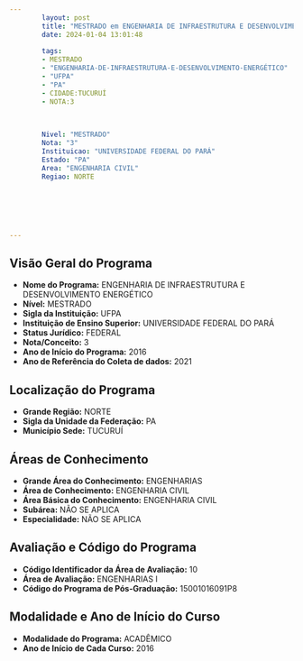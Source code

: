 ```yaml
---
        layout: post
        title: "MESTRADO em ENGENHARIA DE INFRAESTRUTURA E DESENVOLVIMENTO ENERGÉTICO na UFPA  "
        date: 2024-01-04 13:01:48
     
        tags:
        - MESTRADO
        - "ENGENHARIA-DE-INFRAESTRUTURA-E-DESENVOLVIMENTO-ENERGÉTICO"
        - "UFPA"
        - "PA"
        - CIDADE:TUCURUÍ
        - NOTA:3
        
       

        Nivel: "MESTRADO"
        Nota: "3"
        Instituicao: "UNIVERSIDADE FEDERAL DO PARÁ"
        Estado: "PA"
        Area: "ENGENHARIA CIVIL"
        Regiao: NORTE
        
        
        
        
        
        
---
```

## Visão Geral do Programa
- **Nome do Programa:** ENGENHARIA DE INFRAESTRUTURA E DESENVOLVIMENTO ENERGÉTICO
- **Nível:** MESTRADO
- **Sigla da Instituição:** UFPA
- **Instituição de Ensino Superior:** UNIVERSIDADE FEDERAL DO PARÁ
- **Status Jurídico:** FEDERAL
- **Nota/Conceito:** 3
- **Ano de Início do Programa:** 2016
- **Ano de Referência do Coleta de dados:** 2021

## Localização do Programa
- **Grande Região:** NORTE
- **Sigla da Unidade da Federação:** PA
- **Município Sede:** TUCURUÍ

## Áreas de Conhecimento
- **Grande Área do Conhecimento:** ENGENHARIAS
- **Área de Conhecimento:** ENGENHARIA CIVIL
- **Área Básica do Conhecimento:** ENGENHARIA CIVIL
- **Subárea:** NÃO SE APLICA
- **Especialidade:** NÃO SE APLICA

## Avaliação e Código do Programa
- **Código Identificador da Área de Avaliação:** 10
- **Área de Avaliação:** ENGENHARIAS I
- **Código do Programa de Pós-Graduação:** 15001016091P8


## Modalidade e Ano de Início do Curso
- **Modalidade do Programa:** ACADÊMICO
- **Ano de Início de Cada Curso:** 2016
